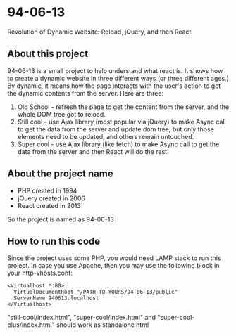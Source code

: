 # 94-06-13
Revolution of Dynamic Website: Reload, jQuery, and then React

## About this project

94-06-13 is a small project to help understand what react is. It shows how to create a dynamic website in three different ways (or three different ages.) By dynamic, it means how the page interacts with the user's action to get the dynamic contents from the server. Here are three:

1. Old School - refresh the page to get the content from the server, 
and the whole DOM tree got to reload.
2. Still cool - use Ajax library (most popular via jQuery) to make Async call to get the data from the server and update dom tree, but only those elements need to be updated, and others remain untouched.
3. Super cool - use Ajax library (like fetch) to make Async call to get the data from the server and then React will do the rest.

## About the project name
- PHP created in 1994
- jQuery created in 2006
- React created in 2013

So the project is named as 94-06-13

## How to run this code
Since the project uses some PHP, you would need LAMP stack to run this project. In case you use Apache, then you may use the following block in your http-vhosts.conf:
```
<Virtualhost *:80>
  VirtualDocumentRoot "/PATH-TO-YOURS/94-06-13/public"
  ServerName 940613.localhost
</Virtualhost>
```
"still-cool/index.html", "super-cool/index.html" and "super-cool-plus/index.html" should work as standalone html
